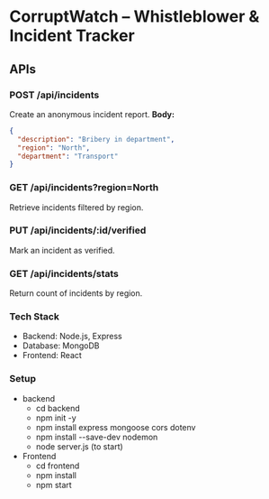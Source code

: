 # CorruptWatch – Whistleblower & Incident Tracker

## APIs

### POST /api/incidents
Create an anonymous incident report.
**Body:**
```json
{
  "description": "Bribery in department",
  "region": "North",
  "department": "Transport"
}
```
### GET /api/incidents?region=North
Retrieve incidents filtered by region.

### PUT /api/incidents/:id/verified
Mark an incident as verified.

### GET /api/incidents/stats
Return count of incidents by region.

### Tech Stack
- Backend: Node.js, Express
- Database: MongoDB
- Frontend: React

### Setup
- backend
   - cd backend
   - npm init -y
   - npm install express mongoose cors dotenv
   - npm install --save-dev nodemon
   - node server.js (to start)
- Frontend
   - cd frontend
   - npm install
   - npm start